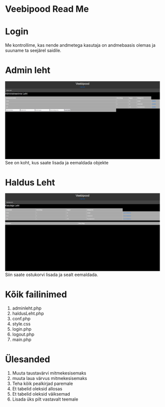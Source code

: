 # Veebipood Read Me  

# Login
Me kontrollime, kas nende andmetega kasutaja on andmebaasis olemas ja suuname ta seejärel saidile.
# Admin leht
![pilt](https://github.com/matveikulakovskiii/Arvestustoo_Veebi/blob/main/admin.PNG)
See on koht, kus saate lisada ja eemaldada objekte
# Haldus Leht
![pilt](https://github.com/matveikulakovskiii/Arvestustoo_Veebi/blob/main/haldus.PNG)
Siin saate ostukorvi lisada ja sealt eemaldada.

# Kõik failinimed
1. adminleht.php
2. haldusLeht.php
3. conf.php
4. style.css
5. login.php
6. logout.php
7. main.php

# Ülesanded
1. Muuta taustavärvi mitmekesisemaks 
2. muuta laua värvus mitmekesisemaks
3. Teha kõik pealkirjad paremale
4. Et tabelid oleksid allosas
5. Et tabelid oleksid väiksemad
6. Lisada üks pilt vastavalt teemale
